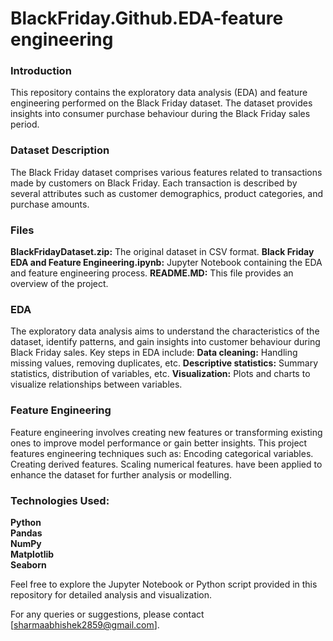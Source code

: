 # BlackFriday.Github.EDA-feature engineering

<h3>Introduction</h3>
This repository contains the exploratory data analysis (EDA) and feature engineering performed on the Black Friday dataset. The dataset provides insights into consumer purchase behaviour during the Black Friday sales period.

<h3>Dataset Description</h3>
The Black Friday dataset comprises various features related to transactions made by customers on Black Friday. Each transaction is described by several attributes such as customer demographics, product categories, and purchase amounts.

<h3>Files</h3>
<b>BlackFridayDataset.zip:</b> The original dataset in CSV format.
<b>Black Friday EDA and Feature Engineering.ipynb:</b> Jupyter Notebook containing the EDA and feature engineering process.
<b>README.MD:</b> This file provides an overview of the project.

<h3>EDA</h3>
The exploratory data analysis aims to understand the characteristics of the dataset, identify patterns, and gain insights into customer behaviour during Black Friday sales. Key steps in EDA include:
<b>Data cleaning:</b> Handling missing values, removing duplicates, etc.
<b>Descriptive statistics:</b> Summary statistics, distribution of variables, etc.
<b>Visualization:</b> Plots and charts to visualize relationships between variables.

<h3>Feature Engineering</h3>
Feature engineering involves creating new features or transforming existing ones to improve model performance or gain better insights. This project features engineering techniques such as:
Encoding categorical variables.
Creating derived features.
Scaling numerical features.
have been applied to enhance the dataset for further analysis or modelling.

<h3>Technologies Used:</h3>
<b>Python</b>
<br>
<b>Pandas</b>
<br>
<b>NumPy</b>
<br>
<b>Matplotlib</b>
<br>
<b>Seaborn</b>
<br>

Feel free to explore the Jupyter Notebook or Python script provided in this repository for detailed analysis and visualization.

For any queries or suggestions, please contact [sharmaabhishek2859@gmail.com].

